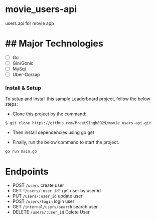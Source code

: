 # movie_users-api
users api for movie app
# ## Major Technologies
- [ ] Go
- [ ] Gin/Gonic
- [ ] MySql
- [ ] Uber-Go/zap

### Install & Setup

To setup and install this sample Leaderboard project, follow the below steps:
- Clone this project by the command: 

```
$ git clone https://github.com/PreetSIngh8929/movie_users-api.git
```
- Then install dependencies using go get 

- Finally, run the below command to start the project.

```
go run main.go
```
# Endpoints

- POST ```/users``` create user
- GET ```"/users/:user_id"``` get user by user id
- PUT ```/users/:user_id``` update user
- POST ```/users/login``` login user
- GET ```/internal/users/search``` search user
- DELETE ```/users/:user_id``` Delete User
